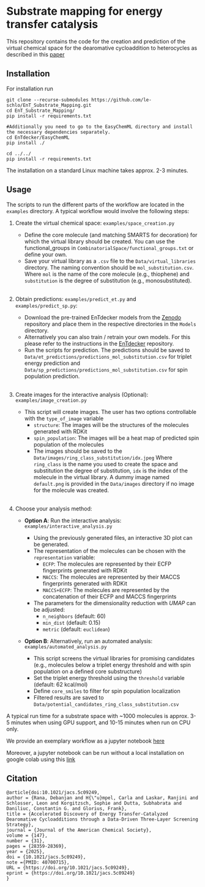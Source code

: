 # Substrate mapping for energy transfer catalysis

This repository contains the code for the creation and prediction of the virtual chemical space for the dearomative cycloaddition to heterocycles as described in this [paper](https://doi.org/10.1021/jacs.5c09249)

<!---
<p align="center">
<img src="TOC.png" width="60%" />
</p>
-->

## Installation
For installation run
```
git clone --recurse-submodules https://github.com/le-schlo/EnT_Substrate_Mapping.git
cd EnT_Substrate_Mapping/
pip install -r requirements.txt

#Additionally you need to go to the EasyChemML directory and install the necessary dependencies separately.
cd EnTdecker/EasyChemML
pip install ./

cd ../../
pip install -r requirements.txt
```
The installation on a standard Linux machine takes approx. 2-3 minutes.

## Usage
The scripts to run the different parts of the workflow are located in the `examples` directory.
A typical workflow would involve the following steps:
1. Create the virtual chemical space: `examples/space_creation.py`
   - Define the core molecule (and matching SMARTS for decoration) for which the virtual library should be created. You can use the functional_groups in `CombinatorialSpace/functional_groups.txt` or define your own.
   - Save your virtual library as a `.csv` file to the `Data/virtual_libraries` directory. The naming convention should be `mol_substitution.csv`. Where `mol` is the name of the core molecule (e.g., thiophene) and `substitution` is the degree of substitution (e.g., monosubstituted).
   <br/><br/>
2. Obtain predictions: `examples/predict_et.py` and `examples/predict_sp.py`:
   - Download the pre-trained EnTdecker models from the [Zenodo](https://zenodo.org/records/10391170) repository and place them in the respective directories in the `Models` directory.
   - Alternatively you can also train / retrain your own models. For this please refer to the instructions in the [EnTdecker](https://github.com/le-schlo/EnTdecker) repository.
   - Run the scripts for prediction. The predictions should be saved to `Data/et_predictions/predictions_mol_substitution.csv` for triplet energy prediction and `Data/sp_predictions/predictions_mol_substitution.csv` for spin population prediction.
   <br/><br/>
3. Create images for the interactive analysis (Optional): `examples/image_creation.py`
   - This script will create images. The user has two options controllable with the `type_of_image` variable
     - `structure`: The images will be the structures of the molecules generated with RDKit
     - `spin_population`: The images will be a heat map of predicted spin population of the molecules
     - The images should be saved to the `Data/images/ring_class_substitution/idx.jpeg` Where `ring_class` is the name you used to create the space and substitution the degree of substitution, `idx` is the index of the molecule in the virtual library. A dummy image named `default.png` is provided in the `Data/images` directory if no image for the molecule was created.
<br/><br/>
4. Choose your analysis method:

   - **Option A**: Run the interactive analysis: `examples/interactive_analysis.py`
     - Using the previously generated files, an interactive 3D plot can be generated.
     - The representation of the molecules can be chosen with the `representation` variable:
       - `ECFP`: The molecules are represented by their ECFP fingerprints generated with RDKit
       - `MACCS`: The molecules are represented by their MACCS fingerprints generated with RDKit
       - `MACCS+ECFP`: The molecules are represented by the concatenation of their ECFP and MACCS fingerprints
     - The parameters for the dimensionality reduction with _UMAP_ can be adjusted:
       - `n_neighbors` (default: 60)  
       - `min_dist` (default: 0.15)  
       - `metric` (default: `euclidean`)

   - **Option B**: Alternatively, run an automated analysis: `examples/automated_analysis.py`
     - This script screens the virtual libraries for promising candidates (e.g., molecules below a triplet energy threshold and with spin population on a defined core substructure)
     - Set the triplet energy threshold using the `threshold` variable (default: 62 kcal/mol)
     - Define `core_smiles` to filter for spin population localization
     - Filtered results are saved to `Data/potential_candidates_ring_class_substitution.csv`
     
A typical run time for a substrate space with ~1000 molecules is approx. 3-5 minutes when using GPU support, and 10-15 minutes when run on CPU only.

We provide an exemplary workflow as a jupyter notebook [here](https://github.com/le-schlo/EnT_Substrate_Mapping/blob/main/examples/full_workflow.ipynb)

Moreover, a jupyter notebook can be run without a local installation on google colab using this [link](https://drive.google.com/file/d/1RWFUu8bj4jDW2r-UAQI4bclE8cm0ChO-/view?usp=sharing)

## Citation
```
@article{doi:10.1021/jacs.5c09249,
author = {Rana, Debanjan and H{\"u}mpel, Carla and Laskar, Ranjini and Schlosser, Leon and Korgitzsch, Sophie and Dutta, Subhabrata and Daniliuc, Constantin G. and Glorius, Frank},
title = {Accelerated Discovery of Energy Transfer-Catalyzed Dearomative Cycloadditions through a Data-Driven Three-Layer Screening Strategy},
journal = {Journal of the American Chemical Society},
volume = {147},
number = {31},
pages = {28359-28369},
year = {2025},
doi = {10.1021/jacs.5c09249},
note ={PMID: 40700715},
URL = {https://doi.org/10.1021/jacs.5c09249},
eprint = {https://doi.org/10.1021/jacs.5c09249}
}
```
